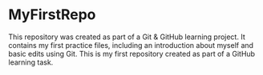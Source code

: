 # MyFirstRepo
This repository was created as part of a Git &amp; GitHub learning project. It contains my first practice files, including an introduction about myself and basic edits using Git.
This is my first repository created as part of a GitHub learning task.
